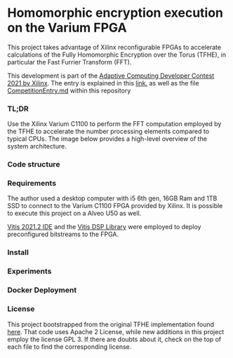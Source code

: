 # Homomorphic encryption execution on the Varium FPGA

This project takes advantage of Xilinx reconfigurable FPGAs to accelerate calculations of the Fully Homomorphic Encryption over the Torus (TFHE), in particular the Fast Furrier Transform (FFT).

This development is part of the [Adaptive Computing Developer Contest 2021 by Xilinx](https://www.hackster.io/contests/xilinxadaptivecomputing2021/). The entry is explained in this [link.](https://www.hackster.io/rval735/acceleration-of-homomorphic-encryption-with-xilinx-fpga-24d550) as well as the file [CompetitionEntry.md](CompetitionEntry.md) within this repository

### TL;DR

Use the Xilinx Varium C1100 to perform the FFT computation employed by the TFHE to accelerate the number processing elements compared to typical CPUs. The image below provides a high-level overview of the system architecture.

### Code structure

### Requirements

The author used a desktop computer with i5 6th gen, 16GB Ram and 1TB SSD to connect to the Varium C1100 FPGA provided by Xilinx. It is possible to execute this project on a Alveo U50 as well.

[Vitis 2021.2 IDE](https://www.xilinx.com/support/download/index.html/content/xilinx/en/downloadNav/vitis.html) and the [Vitis DSP Library](https://xilinx.github.io/Vitis_Libraries/dsp/2020.1/index.html) were employed to deploy preconfigured bitstreams to the FPGA.

### Install

### Experiments

### Docker Deployment

### License

This project bootstrapped from the original TFHE implementation found [here](https://github.com/tfhe/tfhe). That code uses Apache 2 License, while new additions in this project employ the license GPL 3. If there are doubts about it, check on the top of each file to find the corresponding license.
